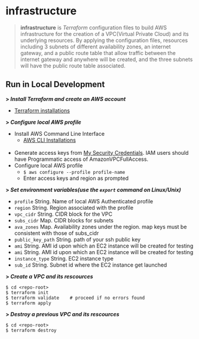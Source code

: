 # infrastructure

> <b>infrastructure</b> is *Terraform* configuration files to build AWS infrastructure for the creation of a VPC(Virtual Private Cloud) and its underlying resources. By applying the configuration files, resources including 3 subnets of different availability zones, an internet gateway, and a public route table that allow traffic between the internet gateway and anywhere will be created, and the three subnets will have the public route table associated. 

## Run in Local Development

**> *Install Terraform and create an AWS account***
* [Terraform installations](https://learn.hashicorp.com/tutorials/terraform/install-cli?in=terraform/aws-get-started)

**> *Configure local AWS profile***
* Install AWS Command Line Interface
  * [AWS CLI Installations](https://docs.aws.amazon.com/cli/latest/userguide/install-linux.html)
  <br>
* Generate access keys from [My Security Credentials](https://console.aws.amazon.com/iam/home?region=us-east-1#/security_credentials). IAM users should have Programmatic access of AmazonVPCFullAccess.
  <br>
* Configure local AWS profile
  * <code>$ aws configure --profile profile-name</code>
  * Enter access keys and region as prompted 

**> *Set environment variables(use the <code>export</code> command on Linux/Unix)***
* <code>profile</code> String. Name of local AWS Authenticated profile
* <code>region</code> String. Region associated with the profile
* <code>vpc_cidr</code> String. CIDR block for the VPC
* <code>subs_cidr</code> Map. CIDR blocks for subnets
* <code>ava_zones</code> Map. Availability zones under the region. map keys must be consistent with those of subs_cidr
* <code>public_key_path</code> String. path of your ssh public key
* <code>ami</code> String. AMI id upon which an EC2 instance will be created for testing
* <code>ami</code> String. AMI id upon which an EC2 instance will be created for testing
* <code>instance_type</code> String. EC2 instance type
* <code>sub_id</code> String. Subnet id where the EC2 instance get launched

**> *Create a VPC and its rescources***

    $ cd <repo-root>
    $ terraform init
    $ terraform validate    # proceed if no errors found
    $ terraform apply  

**> *Destroy a previous VPC and its rescources***
    
    $ cd <repo-root>
    $ terraform destroy
